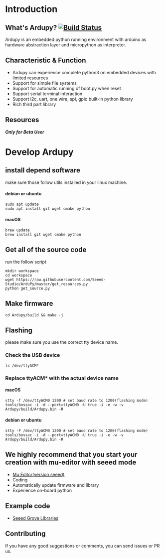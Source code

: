 # Introduction
## What's Ardupy?  [![Build Status](https://travis-ci.com/Seeed-Studio/ArduPy.svg?branch=master)](https://travis-ci.com/Seeed-Studio/ArduPy)

Ardupy is an embedded python running environment with arduino as hardware abstraction layer and micropython as interpreter.



## Characteristic & Function
- Ardupy can experience complete python3 on embedded devices with limited resources
- Support for simple file systems
- Support for automatic running of boot.py when reset
- Support serial terminal interaction
- Support i2c, uart, one wire, spi, gpio built-in python library
- Rich third part library

## Resources

***Only for Beta User***

# Develop Ardupy
## install depend software
make sure those follow utils installed in your linux machine.
#### debian or ubuntu
```shell
sudo apt update
sudo apt install git wget cmake python
```
#### macOS
```shell
brew update
brew install git wget cmake python
```

## Get all of the source code
run the follow script 
```shell
mkdir workspace
cd workspace
wget https://raw.githubusercontent.com/Seeed-Studio/ArduPy/master/get_resources.py
python get_source.py
```

## Make firmware
```shell
cd Ardupy/build && make -j
```

## Flashing
please make sure you use the correct tty device name.

### Check the USB device

```shell
ls /dev/ttyACM*
```

### Replace ttyACM* with the actual device name
#### macOS
```shell
stty -f /dev/ttyACM0 1200 # set baud rate to 1200(flashing mode)
tools/bossac -i -d --port=ttyACM0 -U true -i -e -w -v Ardupy/build/Ardupy.bin -R
```
#### debian or ubuntu
```shell
stty -F /dev/ttyACM0 1200 # set baud rate to 1200(flashing mode)
tools/bossac -i -d --port=ttyACM0 -U true -i -e -w -v Ardupy/build/Ardupy.bin -R
```

## We highly recommend that you start your creation with mu-editor with seeed mode 
- [Mu Editor(version seeed)](https://seeed-studio.github.io/ArduPy/mu-editor)
- Coding
- Automatically update firmware and library
- Experience on-board python


## Example code
- [Seeed Grove Libraries](https://github.com/Seeed-Studio/Seeed_Ardupy_Sketchbook)

## Contributing
If you have any good suggestions or comments, you can send issues or PR us.
